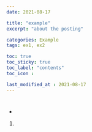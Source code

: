 ```yaml
---
date: 2021-08-17

title: "example"
excerpt: "about the posting"

categories: Example
tags: ex1, ex2

toc: true  
toc_sticky: true
toc_label: "contents"
toc_icon : 

last_modified_at : 2021-08-17
---
```


#
- 
1.
>

